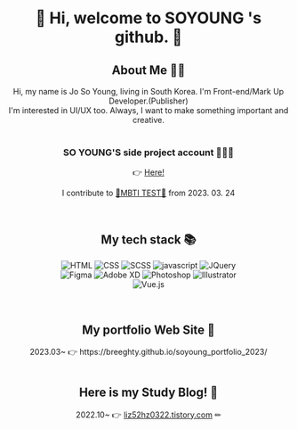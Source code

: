 <div align=center> <h1> 📌 Hi, welcome to SOYOUNG 's github. 👋</h1></div>

<div align=center><h2>About Me 👩‍🦰</h2></div>
<div align=center>Hi, my name is Jo So Young, living in South Korea. I'm Front-end/Mark Up Developer.(Publisher) <br>
I'm interested in UI/UX too. Always, I want to make something important and creative.</div>

<br>

<div align=center>
  <h3>SO YOUNG'S side project account 👩‍🦰✨</h3>
  👉 <a href="https://github.com/soySoSoy">Here!</a>
  <p>I contribute to <a href="https://ayyb.github.io/mbti/">💙MBTI TEST💙</a> from 2023. 03. 24</p>
</div>
  
<br>

<div align=center><h2>My tech stack 📚</h2></div>

<div align=center>
  
![HTML](https://img.shields.io/badge/HTML5-E34F26?style=flat-square&logo=HTML5&logoColor=white)
![CSS](https://img.shields.io/badge/CSS3-1572B6?style=flat-square&logo=CSS3&logoColor=white)
![SCSS](https://img.shields.io/badge/Sass-CC6699?style=flat-square&logo=Sass&logoColor=white)
![javascript](https://img.shields.io/badge/JavaScript-F7DF1E?style=flat-square&labelColor=F7DF1E&logo=JavaScript&logoColor=black)
![JQuery](https://img.shields.io/badge/jQuery-0769AD?style=flat-square&logo=jQuery&logoColor=black)
<br>
![Figma](https://img.shields.io/badge/Figma-F24E1E?style=flat-square&logo=Figma&logoColor=white)
![Adobe XD](https://img.shields.io/badge/AdobeXD-FF61F6?style=flat-square&logo=AdobeXD&logoColor=white)
![Photoshop](https://img.shields.io/badge/Photoshop-31A8FF?style=flat-square&logo=AdobePhotoshop&logoColor=white)
![Illustrator](https://img.shields.io/badge/Illustrator-FF9A00?style=flat-square&logo=AdobeIllustrator&logoColor=white)
<br>
![Vue.js](https://img.shields.io/badge/Vue.js-4FC08D?style=flat-square&logo=Vue.js&logoColor=black)
  
</div>

<br>

<div align=center><h2>My portfolio Web Site 💛</h2></div>
<div align=center>
2023.03~ 👉  https://breeghty.github.io/soyoung_portfolio_2023/
</div>

<br>

<div align=center><h2>Here is my Study Blog! 🧡</h2></div>
<div align=center>

  2022.10~ 👉 [liz52hz0322.tistory.com](https://liz52hz0322.tistory.com/)  ✏

</div>

